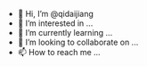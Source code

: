 - 👋 Hi, I’m @qidaijiang
- 👀 I’m interested in ...
- 🌱 I’m currently learning ...
- 💞️ I’m looking to collaborate on ...
- 📫 How to reach me ...

<!---
qidaijiang/qidaijiang is a ✨ special ✨ repository because its `README.md` (this file) appears on your GitHub profile.
You can click the Preview link to take a look at your changes.
--->
